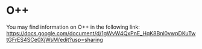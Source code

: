# O++
You may find information on O++ in the following link: https://docs.google.com/document/d/1gWvW4QxPnE_HqK8Bnl0vwpDKuTwtGFrES4SCe0XjWsM/edit?usp=sharing
